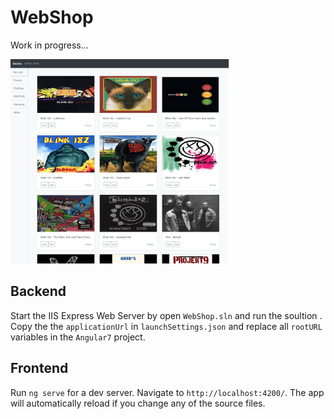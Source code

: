 # WebShop
Work in progress...

<img src="webShop.png" width="350">

## Backend
Start the IIS Express Web Server by open `WebShop.sln` and run the soultion . Copy the the `applicationUrl` in `launchSettings.json` and replace all `rootURL` variables in the `Angular7` project.


## Frontend 

Run `ng serve` for a dev server. Navigate to `http://localhost:4200/`. The app will automatically reload if you change any of the source files.



